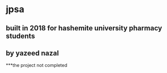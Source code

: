 # jpsa
## built in 2018 for hashemite university pharmacy students
## by yazeed nazal
***the project not completed 
